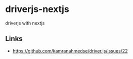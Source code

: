 # driverjs-nextjs
driverjs with nextjs

## Links
- https://github.com/kamranahmedse/driver.js/issues/22

